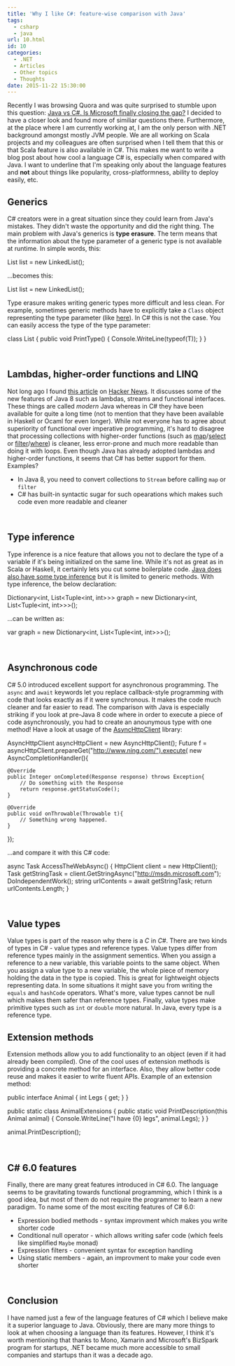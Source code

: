 ```yaml
---
title: 'Why I like C#: feature-wise comparison with Java'
tags:
  - csharp
  - java
url: 10.html
id: 10
categories:
  - .NET
  - Articles
  - Other topics
  - Thoughts
date: 2015-11-22 15:30:00
---
```


Recently I was browsing Quora and was quite surprised to stumble upon this question: [Java vs C#. Is Microsoft finally closing the gap?](https://www.quora.com/Java-vs-C-Is-Microsoft-finally-closing-the-gap) I decided to have a closer look and found more of similiar questions there. Furthermore, at the place where I am currently working at, I am the only person with .NET background amongst mostly JVM people. We are all working on Scala projects and my colleagues are often surprised when I tell them that this or that Scala feature is also available in C#. This makes me want to write a blog post about how cool a language C# is, especially when compared with Java. I want to underline that I'm speaking only about the language features and **not** about things like popularity, cross-platformness, ability to deploy easily, etc.

Generics
--------

C# creators were in a great situation since they could learn from Java's mistakes. They didn't waste the opportunity and did the right thing. The main problem with Java's generics is **type erasure**. The term means that the information about the type parameter of a generic type is not available at runtime. In simple words, this:

List<string> list = new LinkedList<string>();

...becomes this:

List list = new LinkedList();

Type erasure makes writing generic types more difficult and less clean. For example, sometimes generic methods have to explicitly take a `Class` object representing the type parameter (like [here](http://stackoverflow.com/questions/3437897/how-to-get-a-class-instance-of-generics-type-t)). In C# this is not the case. You can easily access the type of the type parameter:

class List<T> 
{
    public void PrintType() {
        Console.WriteLine(typeof(T));
    }
}

 

Lambdas, higher-order functions and LINQ
----------------------------------------

Not long ago I found [this article](https://github.com/winterbe/java8-tutorial) on [Hacker News](https://news.ycombinator.com/). It discusses some of the new features of Java 8 such as lambdas, streams and functional interfaces. These things are called _modern_ Java whereas in C# they have been available for quite a long time (not to mention that they have been available in Haskell or Ocaml for even longer). While not everyone has to agree about superiority of functional over imperative programming, it's hard to disagree that processing collections with higher-order functions (such as [map](https://github.com/winterbe/java8-tutorial#map)/[select](https://msdn.microsoft.com/pl-pl/library/bb548891(v=vs.110).aspx) or [filter](https://github.com/winterbe/java8-tutorial#filter)/[where](https://msdn.microsoft.com/library/bb534803(v=vs.100).aspx)) is cleaner, less error-prone and much more readable than doing it with loops. Even though Java has already adopted lambdas and higher-order functions, it seems that C# has better support for them. Examples?

*   In Java 8, you need to convert collections to `Stream` before calling `map` or `filter`
*   C# has built-in syntactic sugar for such opearations which makes such code even more readable and cleaner

 

Type inference
--------------

Type inference is a nice feature that allows you not to declare the type of a variable if it's being initialized on the same line. While it's not as great as in Scala or Haskell, it certainly lets you cut some boilerplate code. [Java does also have some type inference](https://docs.oracle.com/javase/tutorial/java/generics/genTypeInference.html) but it is limited to generic methods. With type inference, the below declaration:

Dictionary<int, List<Tuple<int, int>>> graph = new Dictionary<int, List<Tuple<int, int>>>();

...can be written as:

var graph = new Dictionary<int, List<Tuple<int, int>>>();

 

Asynchronous code
-----------------

C# 5.0 introduced excellent support for asynchronous programming. The `async` and `await` keywords let you replace callback-style programming with code that looks exactly as if it were synchronous. It makes the code much cleaner and far easier to read. The comparison with Java is especially striking if you look at pre-Java 8 code where in order to execute a piece of code asynchronously, you had to create an anounymous type with one method! Have a look at usage of the [AsyncHttpClient](https://github.com/AsyncHttpClient/async-http-client) library:

AsyncHttpClient asyncHttpClient = new AsyncHttpClient();
Future<integer> f = asyncHttpClient.prepareGet("http://www.ning.com/").execute(
   new AsyncCompletionHandler<integer>(){

    @Override
    public Integer onCompleted(Response response) throws Exception{
        // Do something with the Response
        return response.getStatusCode();
    }

    @Override
    public void onThrowable(Throwable t){
        // Something wrong happened.
    }
});

...and compare it with this C# code:

async Task<int> AccessTheWebAsync()
{ 
    HttpClient client = new HttpClient();
    Task<string> getStringTask = client.GetStringAsync("http://msdn.microsoft.com");
    DoIndependentWork();
    string urlContents = await getStringTask;
    return urlContents.Length;
}

 

Value types
-----------

Value types is part of the reason why there is a _C_ in _C#_. There are two kinds of types in C# - value types and reference types. Value types differ from reference types mainly in the assignment sementics. When you assign a reference to a new variable, this variable points to the same object. When you assign a value type to a new variable, the whole piece of memory holding the data in the type is copied. This is great for lightweight objects representing data. In some situations it might save you from writing the `equals` and `hashCode` operators. What's more, value types cannot be null which makes them safer than reference types. Finally, value types make primitive types such as `int` or `double` more natural. In Java, every type is a reference type.

Extension methods
-----------------

Extension methods allow you to add functionality to an object (even if it had already been compiled). One of the cool uses of extension methods is providing a concrete method for an interface. Also, they allow better code reuse and makes it easier to write fluent APIs. Example of an extension method:

public interface Animal {
    int Legs { get; }
}

public static class AnimalExtensions {
    public static void PrintDescription(this Animal animal) {
        Console.WriteLine("I have {0} legs", animal.Legs);
    }
}

animal.PrintDescription();

 

C# 6.0 features
---------------

Finally, there are many great features introduced in C# 6.0. The language seems to be gravitating towards functional programming, which I think is a good idea, but most of them do not require the programmer to learn a new paradigm. To name some of the most exciting features of C# 6.0:

*   Expression bodied methods - syntax improvment which makes you write shorter code
*   Conditional null operator - which allows writing safer code (which feels like simplified `Maybe` monad)
*   Expression filters - convenient syntax for exception handling
*   Using static members - again, an improvment to make your code even shorter

 

Conclusion
----------

I have named just a few of the language features of C# which I believe make it a superior language to Java. Obviously, there are many more things to look at when choosing a language than its features. However, I think it's worth mentioning that thanks to Mono, Xamarin and Microsoft's BizSpark program for startups, .NET became much more accessible to small companies and startups than it was a decade ago.